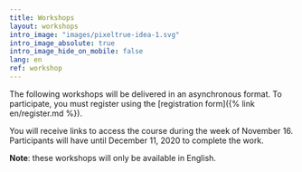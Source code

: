 ```yaml
---
title: Workshops
layout: workshops
intro_image: "images/pixeltrue-idea-1.svg"
intro_image_absolute: true
intro_image_hide_on_mobile: false
lang: en
ref: workshop
---
```

The following workshops will be delivered in an asynchronous format. To participate, you must register using the [registration form]({% link en/register.md %}).

You will receive links to access the course during the week of November 16. Participants will have until December 11, 2020 to complete the work.

**Note**: these workshops will only be available in English.
